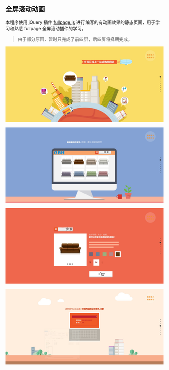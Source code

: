<!--
 * @Descripttion: 
 * @version: 
 * @Author: qiaoyurensheng@163.com
 * @Date: 2020-05-17 01:43:30
 * @LastEditors: Please set LastEditors
 * @LastEditTime: 2020-05-17 01:55:04
--> 
## 全屏滚动动画 

本程序使用 jQuery 插件 [fullpage.js](https://www.dowebok.com/demo/2014/77/) 进行编写的有动画效果的静态页面，用于学习和熟悉 fullpage 全屏滚动插件的学习。

> 由于部分原因，暂时只完成了前四屏，后四屏将择期完成。

![](assets/1.jpg)

![](assets/2.jpg)

![](assets/3.jpg)

![](assets/4.jpg)